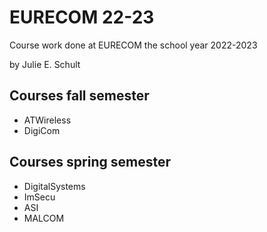 # EURECOM 22-23
Course work done at EURECOM the school year 2022-2023

by Julie E. Schult

## Courses fall semester
* ATWireless
* DigiCom

## Courses spring semester
* DigitalSystems
* ImSecu
* ASI
* MALCOM
